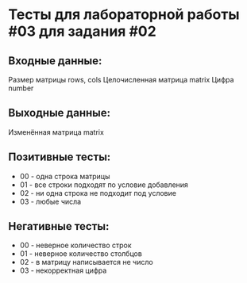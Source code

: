 # Тесты для лабораторной работы #03 для задания #02

## Входные данные:
Размер матрицы rows, cols
Целочисленная матрица matrix
Цифра number

## Выходные данные:
Изменённая матрица matrix

## Позитивные тесты:
 - 00 - одна строка матрицы
 - 01 - все строки подходят по условие добавления
 - 02 - ни одна строка не подходит под условие
 - 03 - любые числа

## Негативные тесты:
 - 00 - неверное количество строк
 - 01 - неверное количество столбцов
 - 02 - в матрицу написывается не число
 - 03 - некорректная цифра 

